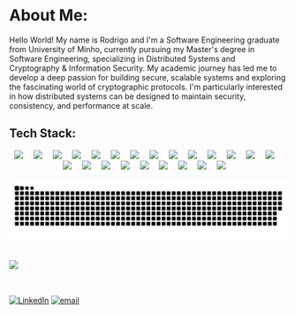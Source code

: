 # About Me:
Hello World! My name is Rodrigo and I'm a Software Engineering graduate from University of Minho, currently pursuing my Master's degree in Software Engineering, specializing  in Distributed Systems and Cryptography & Information Security.
My academic journey has led me to develop a deep passion for building secure, scalable systems and exploring the fascinating world of cryptographic protocols. I'm particularly interested in how distributed systems can be designed to maintain security, consistency, and performance at scale.


## Tech Stack:

<div align="center">
<img width="40px" style="padding-right:15px" src="https://cdn.jsdelivr.net/gh/devicons/devicon@latest/icons/c/c-original.svg" />
<img width="40px" style="padding-right:15px" src="https://cdn.jsdelivr.net/gh/devicons/devicon@latest/icons/html5/html5-original.svg" />
<img width="40px" style="padding-right:15px" src="https://cdn.jsdelivr.net/gh/devicons/devicon@latest/icons/css3/css3-original.svg" />
<img width="40px" style="padding-right:15px" src="https://cdn.jsdelivr.net/gh/devicons/devicon@latest/icons/java/java-original.svg" />
<img width="40px" style="padding-right:15px" src="https://cdn.jsdelivr.net/gh/devicons/devicon@latest/icons/javascript/javascript-original.svg" />
<img width="40px" style="padding-right:15px"  src="https://cdn.jsdelivr.net/gh/devicons/devicon@latest/icons/python/python-original.svg" />
<img width="40px" style="padding-right:15px" src="https://cdn.jsdelivr.net/gh/devicons/devicon@latest/icons/erlang/erlang-original.svg" />
<img  width="40px" style="padding-right:15px" src="https://cdn.jsdelivr.net/gh/devicons/devicon@latest/icons/haskell/haskell-original.svg" />
<img  width="40px" style="padding-right:15px" src="https://cdn.jsdelivr.net/gh/devicons/devicon@latest/icons/googlecloud/googlecloud-original.svg" />
<img width="40px" style="padding-right:15px" src="https://cdn.jsdelivr.net/gh/devicons/devicon@latest/icons/electron/electron-original.svg" />
<img width="40px" style="padding-right:15px" src="https://cdn.jsdelivr.net/gh/devicons/devicon@latest/icons/nodejs/nodejs-original-wordmark.svg" />
<img width="40px" style="padding-right:15px" src="https://cdn.jsdelivr.net/gh/devicons/devicon@latest/icons/express/express-original.svg" />
<img width="40px" style="padding-right:15px"  src="https://cdn.jsdelivr.net/gh/devicons/devicon@latest/icons/fastapi/fastapi-original.svg" />
<img width="40px" style="padding-right:15px"  src="https://cdn.jsdelivr.net/gh/devicons/devicon@latest/icons/react/react-original.svg" />
<img width="40px" style="padding-right:15px" src="https://cdn.jsdelivr.net/gh/devicons/devicon@latest/icons/tailwindcss/tailwindcss-original.svg" />
<img width="40px" style="padding-right:15px" src="https://cdn.jsdelivr.net/gh/devicons/devicon@latest/icons/nginx/nginx-original.svg" />
<img width="40px" style="padding-right:15px" src="https://cdn.jsdelivr.net/gh/devicons/devicon@latest/icons/mongodb/mongodb-original-wordmark.svg" />
<img width="40px" style="padding-right:15px" src="https://cdn.jsdelivr.net/gh/devicons/devicon@latest/icons/mysql/mysql-original-wordmark.svg" />
<img width="40px" style="padding-right:15px" src="https://cdn.jsdelivr.net/gh/devicons/devicon@latest/icons/postgresql/postgresql-original-wordmark.svg" />
<img width="40px" style="padding-right:15px"  src="https://cdn.jsdelivr.net/gh/devicons/devicon@latest/icons/redis/redis-original-wordmark.svg" />
<img width="40px" style="padding-right:15px"  src="https://cdn.jsdelivr.net/gh/devicons/devicon@latest/icons/sqlite/sqlite-original.svg" />
<img width="40px" style="padding-right:15px" src="https://cdn.jsdelivr.net/gh/devicons/devicon@latest/icons/github/github-original.svg" />
<img width="40px" style="padding-right:15px" src="https://cdn.jsdelivr.net/gh/devicons/devicon@latest/icons/figma/figma-original.svg" />
</div>

<br/>



<picture>
  <source media="(prefers-color-scheme: dark)" srcset="https://raw.githubusercontent.com/RodG23/RodG23/output/github-snake-dark.svg" />
  <source media="(prefers-color-scheme: light)" srcset="https://raw.githubusercontent.com/RodG23/RodG23/output/github-snake.svg" />
  <img alt="github-snake" src="https://raw.githubusercontent.com/RodG23/RodG23/output/github-snake.svg" />
</picture>

<br/>
<br/>


![](https://quotes-github-readme.vercel.app/api?type=horizontal&theme=dark)

<br/>

[![LinkedIn](https://img.shields.io/badge/LinkedIn-%230077B5.svg?logo=linkedin&logoColor=white)](https://linkedin.com/in/rodg23) [![email](https://img.shields.io/badge/Email-D14836?logo=gmail&logoColor=white)](mailto:rodrigofegomes2003@gmail.com) 
